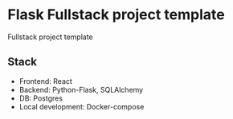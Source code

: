 # Flask Fullstack project template
Fullstack project template

## Stack
- Frontend: React
- Backend: Python-Flask, SQLAlchemy
- DB: Postgres
- Local development: Docker-compose